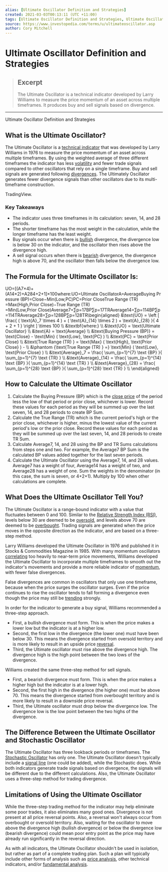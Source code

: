 ```yaml
---
alias: [Ultimate Oscillator Definition and Strategies]
created: 2021-03-03T00:13:11 (UTC +11:00)
tags: [Ultimate Oscillator Definition and Strategies, Ultimate Oscillator Definition and Strategies]
source: https://www.investopedia.com/terms/u/ultimateoscillator.asp
author: Cory Mitchell
---
```


# Ultimate Oscillator Definition and Strategies

> ## Excerpt
> The Ultimate Oscillator is a technical indicator developed by Larry Williams to measure the price momentum of an asset across multiple timeframes. It produces buy and sell signals based on divergence.

---

Ultimate Oscillator Definition and Strategies
## What is the Ultimate Oscillator?

The Ultimate Oscillator is a [technical indicator](https://www.investopedia.com/terms/t/technicalindicator.asp) that was developed by Larry Williams in 1976 to measure the price momentum of an asset across multiple timeframes. By using the weighted average of three different timeframes the indicator has less [volatility](https://www.investopedia.com/terms/v/volatility.asp) and fewer trade signals compared to other oscillators that rely on a single timeframe. Buy and sell signals are generated following [divergences](https://www.investopedia.com/terms/d/divergence.asp). The Ultimately Oscillator generates fewer divergence signals than other oscillators due to its multi-timeframe construction.

TradingView.

### Key Takeaways

-   The indicator uses three timeframes in its calculation: seven, 14, and 28 periods.
-   The shorter timeframe has the most weight in the calculation, while the longer timeframe has the least weight.
-   Buy signals occur when there is [bullish](https://www.investopedia.com/terms/b/bull.asp) divergence, the divergence low is below 30 on the indicator, and the oscillator then rises above the divergence high.
-   A sell signal occurs when there is [bearish](https://www.investopedia.com/terms/b/bear.asp) divergence, the divergence high is above 70, and the oscillator then falls below the divergence low.

## The Formula for the Ultimate Oscillator Is:

UO\=\[(A7×4)+(A14×2)+A284+2+1\]×100where:UO\=Ultimate OscillatorA\=AverageBuying Pressure (BP)\=Close−Min(Low,PC)PC\=Prior CloseTrue Range (TR) \=Max(High,Prior Close)−True Range (TR) \=Min(Low,Prior Close)Average7\=∑p\=17BP∑p\=17TRAverage14\=∑p\=114BP∑p\=114TRAverage28\=∑p\=128BP∑p\=128TR\\begin{aligned} &\\text{UO} = \\left \[ \\frac{ ( \\text{A}\_7 \\times 4 ) + ( \\text{A}\_{14} \\times 2 ) + \\text{A}\_{28} }{ 4 + 2 + 1 } \\right \] \\times 100 \\\\ &\\textbf{where:} \\\\ &\\text{UO} = \\text{Ultimate Oscillator} \\\\ &\\text{A} = \\text{Average} \\\\ &\\text{Buying Pressure (BP)} = \\text{Close} - \\text{Min} ( \\text{Low}, \\text{PC} ) \\\\ &\\text{PC} = \\text{Prior Close} \\\\ &\\text{True Range (TR) } = \\text{Max} ( \\text{High}, \\text{Prior Close} ) - \\\\ &\\phantom {\\text{True Range (TR) } =} \\text{Min} ( \\text{Low}, \\text{Prior Close} ) \\\\ &\\text{Average}\_7 = \\frac{ \\sum\_{p=1}^{7} \\text {BP} }{ \\sum\_{p=1}^{7} \\text {TR} } \\\\ &\\text{Average}\_{14} = \\frac{ \\sum\_{p=1}^{14} \\text {BP} }{ \\sum\_{p=1}^{14} \\text {TR} } \\\\ &\\text{Average}\_{28} = \\frac{ \\sum\_{p=1}^{28} \\text {BP} }{ \\sum\_{p=1}^{28} \\text {TR} } \\\\ \\end{aligned}

## How to Calculate the Ultimate Oscillator

1.  Calculate the Buying Pressure (BP) which is the [close price](https://www.investopedia.com/terms/c/closingprice.asp) of the period less the low of that period or prior close, whichever is lower. Record these values for each period as they will be summed up over the last seven, 14, and 28 periods to create BP Sum.
2.  Calculate the True Range (TR) which is the current period's high or the prior close, whichever is higher, minus the lowest value of the current period's low or the prior close. Record these values for each period as they will be summed up over the last seven, 14, and 28 periods to create TR Sum.
3.  Calculate Average7, 14, and 28 using the BP and TR Sums calculations from steps one and two. For example, the Average7 BP Sum is the calculated BP values added together for the last seven periods.
4.  Calculate the Ultimate Oscillator using the Average7, 14, and 28 values. Average7 has a weight of four, Average14 has a weight of two, and Average28 has a weight of one. Sum the weights in the denominator (in this case, the sum is seven, or 4+2+1). Multiply by 100 when other calculations are complete.

## What Does the Ultimate Oscillator Tell You?

The Ultimate Oscillator is a range-bound indicator with a value that fluctuates between 0 and 100. Similar to the [Relative Strength Index (RSI)](https://www.investopedia.com/terms/r/rsi.asp), levels below 30 are deemed to be [oversold](https://www.investopedia.com/terms/o/oversold.asp), and levels above 70 are deemed to be [overbought](https://www.investopedia.com/terms/o/overbought.asp). Trading signals are generated when the price moves in the opposite direction as the indicator, and are based on a three-step method.

Larry Williams developed the Ultimate Oscillator in 1976 and published it in Stocks & Commodities Magazine in 1985. With many momentum oscillators [correlating](https://www.investopedia.com/terms/c/correlation.asp) too heavily to near-term price movements, Williams developed the Ultimate Oscillator to incorporate multiple timeframes to smooth out the indicator's movements and provide a more reliable indicator of [momentum](https://www.investopedia.com/terms/m/momentum.asp), with fewer false divergences.

False divergences are common in oscillators that only use one timeframe, because when the price surges the oscillator surges. Even if the price continues to rise the oscillator tends to fall forming a divergence even though the price may still be [trending](https://www.investopedia.com/terms/t/trend.asp) strongly.

In order for the indicator to generate a buy signal, Williams recommended a three-step approach.

-   First, a bullish divergence must form. This is when the price makes a lower low but the indicator is at a higher low.
-   Second, the first low in the divergence (the lower one) must have been below 30. This means the divergence started from oversold territory and is more likely to result in an upside price [reversal](https://www.investopedia.com/terms/r/reversal.asp).
-   Third, the Ultimate oscillator must rise above the divergence high. The divergence high is the high point between the two lows of the divergence.

Williams created the same three-step method for sell signals.

-   First, a bearish divergence must form. This is when the price makes a higher high but the indicator is at a lower high.
-   Second, the first high in the divergence (the higher one) must be above 70. This means the divergence started from overbought territory and is more likely to result in a downside price reversal.
-   Third, the Ultimate oscillator must drop below the divergence low. The divergence low is the low point between the two highs of the divergence.

## The Difference Between the Ultimate Oscillator and Stochastic Oscillator

The Ultimate Oscillator has three lookback periods or timeframes. The [Stochastic Oscillator](https://www.investopedia.com/terms/s/stochasticoscillator.asp) has only one. The Ultimate Oscillator doesn't typically include a [signal line](https://www.investopedia.com/terms/s/signal_line.asp) (one could be added), while the Stochastic does. While both indicators generate trade signals based on divergence, the signals will be different due to the different calculations. Also, the Ultimate Oscillator uses a three-step method for trading divergence.

## Limitations of Using the Ultimate Oscillator

While the three-step trading method for the indicator may help eliminate some poor trades, it also eliminates many good ones. Divergence is not present at all price reversal points. Also, a reversal won't always occur from overbought or oversold territory. Also, waiting for the oscillator to move above the divergence high (bullish divergence) or below the divergence low (bearish divergence) could mean poor entry point as the price may have already run significantly in the reversal direction.

As with all indicators, the Ultimate Oscillator shouldn't be used in isolation, but rather as part of a complete trading plan. Such a plan will typically include other forms of analysis such as [price analysis](https://www.investopedia.com/terms/p/price-action.asp), other technical indicators, and/or [fundamental analysis](https://www.investopedia.com/terms/f/fundamentalanalysis.asp).
